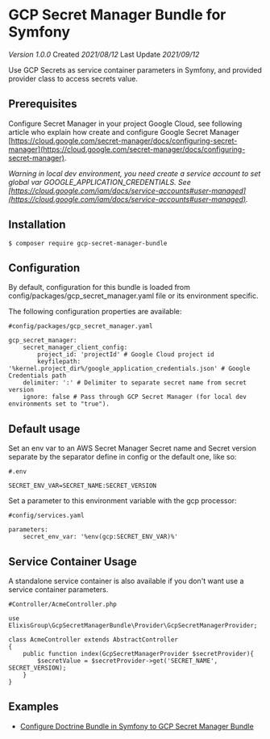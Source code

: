 # GCP Secret Manager Bundle for Symfony
*Version 1.0.0* Created *2021/08/12* Last Update *2021/09/12*    

Use GCP Secrets as service container parameters in Symfony, and provided provider class to access secrets value.

## Prerequisites
Configure Secret Manager in your project Google Cloud, see following article who explain how create and configure Google Secret Manager [https://cloud.google.com/secret-manager/docs/configuring-secret-manager](https://cloud.google.com/secret-manager/docs/configuring-secret-manager).    

*Warning in local dev environment, you need create a service account to set global var GOOGLE_APPLICATION_CREDENTIALS. See [https://cloud.google.com/iam/docs/service-accounts#user-managed](https://cloud.google.com/iam/docs/service-accounts#user-managed).*

## Installation
```
$ composer require gcp-secret-manager-bundle
```
## Configuration
By default, configuration for this bundle is loaded from config/packages/gcp_secret_manager.yaml file or its environment specific.    

The following configuration properties are available:
```
#config/packages/gcp_secret_manager.yaml

gcp_secret_manager:
    secret_manager_client_config:
        project_id: 'projectId' # Google Cloud project id
        keyfilepath: '%kernel.project_dir%/google_application_credentials.json' # Google Credentials path
    delimiter: ':' # Delimiter to separate secret name from secret version
    ignore: false # Pass through GCP Secret Manager (for local dev environments set to "true").
```
## Default usage
Set an env var to an AWS Secret Manager Secret name and Secret version separate by the separator define in config or the default one, like so:
```
#.env

SECRET_ENV_VAR=SECRET_NAME:SECRET_VERSION
```
    
Set a parameter to this environment variable with the gcp processor:

```
#config/services.yaml

parameters:
    secret_env_var: '%env(gcp:SECRET_ENV_VAR)%'
```
## Service Container Usage
A standalone service container is also available if you don't want use a service container parameters.

```
#Controller/AcmeController.php

use ElixisGroup\GcpSecretManagerBundle\Provider\GcpSecretManagerProvider;

class AcmeController extends AbstractController
{
    public function index(GcpSecretManagerProvider $secretProvider){
        $secretValue = $secretProvider->get('SECRET_NAME', SECRET_VERSION);
    }
}
```

## Examples
* [Configure Doctrine Bundle in Symfony to GCP Secret Manager Bundle](https://github.com/ELIXIS-GROUP/gcp-secret-manager-bundle/blob/master/doc/sample_doctrine_connection.md)


